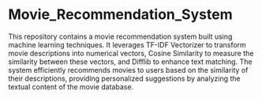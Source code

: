 # Movie_Recommendation_System

This repository contains a movie recommendation system built using machine learning techniques. It leverages TF-IDF Vectorizer to transform movie descriptions into numerical vectors, Cosine Similarity to measure the similarity between these vectors, and Difflib to enhance text matching. The system efficiently recommends movies to users based on the similarity of their descriptions, providing personalized suggestions by analyzing the textual content of the movie database.
